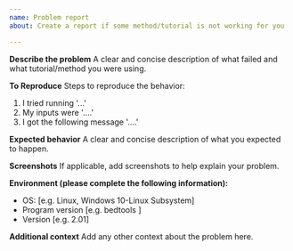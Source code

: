```yaml
---
name: Problem report
about: Create a report if some method/tutorial is not working for you

---
```


**Describe the problem**
A clear and concise description of what failed and what tutorial/method you were using.

**To Reproduce**
Steps to reproduce the behavior:
1. I tried running '...'
2. My inputs were '....'
3. I got the following message '....'

**Expected behavior**
A clear and concise description of what you expected to happen.

**Screenshots**
If applicable, add screenshots to help explain your problem.

**Environment (please complete the following information):**
 - OS: [e.g. Linux, Windows 10-Linux Subsystem]
 - Program version [e.g. bedtools ]
 - Version [e.g. 2.01]

**Additional context**
Add any other context about the problem here.

